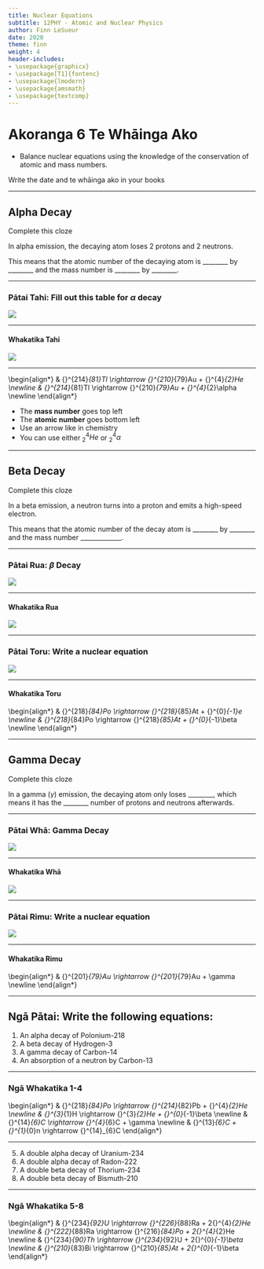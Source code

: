```yaml
---
title: Nuclear Equations
subtitle: 12PHY - Atomic and Nuclear Physics
author: Finn LeSueur
date: 2020
theme: finn
weight: 4
header-includes:
- \usepackage{graphicx}
- \usepackage[T1]{fontenc}
- \usepackage{lmodern}
- \usepackage{amsmath}
- \usepackage{textcomp}
---
```


# Akoranga 6 Te Whāinga Ako

- Balance nuclear equations using the knowledge of the conservation of atomic and mass numbers.

<p class="instruction">Write the date and te whāinga ako in your books</p>

---

## Alpha Decay

<p class="instruction">Complete this cloze</p>

In alpha emission, the decaying atom loses 2 protons and 2 neutrons.

This means that the atomic number of the decaying atom is ________ by ________ and the mass number is ________ by ________.

---

### Pātai Tahi: Fill out this table for $\alpha$ decay

![](../assets/4-a-decay-table-1.png)

---

#### Whakatika Tahi

![](../assets/4-a-decay-table-2.png)

---

\begin{align*}
    & {}^{214}_{81}Tl \rightarrow {}^{210}_{79}Au + {}^{4}_{2}He \newline
    & {}^{214}_{81}Tl \rightarrow {}^{210}_{79}Au + {}^{4}_{2}\alpha \newline
\end{align*}

- The __mass number__ goes top left
- The __atomic number__ goes bottom left
- Use an arrow like in chemistry
- You can use either ${}^{4}_{2}He$ or ${}^{4}_{2}\alpha$

---

## Beta Decay

<p class="instruction">Complete this cloze</p>

In a beta emission, a neutron turns into a proton and emits a high-speed electron.

This means that the atomic number of the decay atom is ________ by ________ and the mass number _____________.

---

### Pātai Rua: $\beta$ Decay

![](../assets/4-b-decay-table-1.png)

---

#### Whakatika Rua

![](../assets/4-b-decay-table-2.png)

---

### Pātai Toru: Write a nuclear equation

![](../assets/4-b-decay-table-2.png)

---

#### Whakatika Toru

\begin{align*}
    & {}^{218}_{84}Po \rightarrow {}^{218}_{85}At + {}^{0}_{-1}e \newline
    & {}^{218}_{84}Po \rightarrow {}^{218}_{85}At + {}^{0}_{-1}\beta \newline
\end{align*}

---

## Gamma Decay

<p class="instruction">Complete this cloze</p>

In a gamma ($\gamma$) emission, the decaying atom only loses ________, which means it has the ________ number of protons and neutrons afterwards.

---

### Pātai Whā: Gamma Decay

![](../assets/4-g-decay-table-1.png)

---

#### Whakatika Whā

![](../assets/4-g-decay-table-2.png)

---

### Pātai Rimu: Write a nuclear equation

![](../assets/4-g-decay-table-2.png)

---

#### Whakatika Rimu

\begin{align*}
    & {}^{201}_{79}Au \rightarrow {}^{201}_{79}Au + \gamma \newline
\end{align*}

---

## Ngā Pātai: Write the following equations:

1. An alpha decay of Polonium-218
2. A beta decay of Hydrogen-3
3. A gamma decay of Carbon-14
4. An absorption of a neutron by Carbon-13

---

### Ngā Whakatika 1-4

\begin{align*}
    & {}^{218}_{84}Po \rightarrow {}^{214}_{82}Pb + {}^{4}_{2}He \newline
    & {}^{3}_{1}H \rightarrow {}^{3}_{2}He + {}^{0}_{-1}\beta \newline
    & {}^{14}_{6}C \rightarrow {}^{4}_{6}C + \gamma \newline
    & {}^{13}_{6}C + {}^{1}_{0}n \rightarrow {}^{14}_{6}C
\end{align*}

---

5. A double alpha decay of Uranium-234
6. A double alpha decay of Radon-222
7. A double beta decay of Thorium-234
8. A double beta decay of Bismuth-210

---

### Ngā Whakatika 5-8

\begin{align*}
    & {}^{234}_{92}U \rightarrow {}^{226}_{88}Ra + 2{}^{4}_{2}He \newline
    & {}^{222}_{88}Ra \rightarrow {}^{216}_{84}Po + 2{}^{4}_{2}He \newline
    & {}^{234}_{90}Th \rightarrow {}^{234}_{92}U + 2{}^{0}_{-1}\beta \newline
    & {}^{210}_{83}Bi \rightarrow {}^{210}_{85}At + 2{}^{0}_{-1}\beta
\end{align*}
